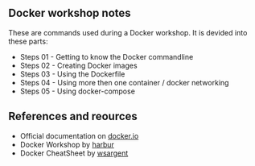 ## Docker workshop notes

These are commands used during a Docker workshop. It is devided into these parts:

 * Steps 01 - Getting to know the Docker commandline 
 * Steps 02 - Creating Docker images
 * Steps 03 - Using the Dockerfile
 * Steps 04 - Using more then one container / docker networking
 * Steps 05 - Using docker-compose


 ## References and reources

  * Official documentation on [docker.io](https://docs.docker.com/)
  * Docker Workshop by [harbur](https://github.com/harbur/docker-workshop.git)
  * Docker CheatSheet by [wsargent](https://github.com/wsargent/docker-cheat-sheet)
